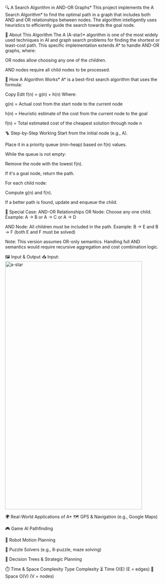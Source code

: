 🔍 A Search Algorithm in AND-OR Graphs*
This project implements the A Search Algorithm* to find the optimal path in a graph that includes both AND and OR relationships between nodes. The algorithm intelligently uses heuristics to efficiently guide the search towards the goal node.

🚀 About This Algorithm
The A (A-star)* algorithm is one of the most widely used techniques in AI and graph search problems for finding the shortest or least-cost path.
This specific implementation extends A* to handle AND-OR graphs, where:

OR nodes allow choosing any one of the children.

AND nodes require all child nodes to be processed.

🧠 How A Algorithm Works*
A* is a best-first search algorithm that uses the formula:

Copy
Edit
f(n) = g(n) + h(n)
Where:

g(n) = Actual cost from the start node to the current node

h(n) = Heuristic estimate of the cost from the current node to the goal

f(n) = Total estimated cost of the cheapest solution through node n

🪜 Step-by-Step Working
Start from the initial node (e.g., A).

Place it in a priority queue (min-heap) based on f(n) values.

While the queue is not empty:

Remove the node with the lowest f(n).

If it's a goal node, return the path.

For each child node:

Compute g(n) and f(n).

If a better path is found, update and enqueue the child.

📌 Special Case: AND-OR Relationships
OR Node: Choose any one child.
Example: A → B or A → C or A → D

AND Node: All children must be included in the path.
Example: B → E and B → F (both E and F must be solved)

Note: This version assumes OR-only semantics. Handling full AND semantics would require recursive aggregation and cost combination logic.

🖼️ Input & Output
📥 Input:
 <img width="443" height="800" alt="a-star" src="https://github.com/user-attachments/assets/096b293a-0b98-4674-9204-f65255ae49c6" />



🌍 Real-World Applications of A*
🗺️ GPS & Navigation (e.g., Google Maps)

🎮 Game AI Pathfinding

🧠 Robot Motion Planning

🧩 Puzzle Solvers (e.g., 8-puzzle, maze solving)

🤖 Decision Trees & Strategic Planning

⏱️ Time & Space Complexity
Type	Complexity
⏳ Time	O(E) (E = edges)
🧠 Space	O(V) (V = nodes)
